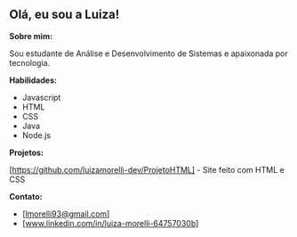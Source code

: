 ##  Olá, eu sou a Luiza!

**Sobre mim:**

Sou estudante de Análise e Desenvolvimento de Sistemas e apaixonada por tecnologia.

**Habilidades:**

 * Javascript
 * HTML
 * CSS
 * Java
 * Node.js

**Projetos:**

[https://github.com/luizamorelli-dev/ProjetoHTML] - Site feito com HTML e CSS

**Contato:**

* [lmorelli93@gmail.com]
* [www.linkedin.com/in/luiza-morelli-64757030b]

